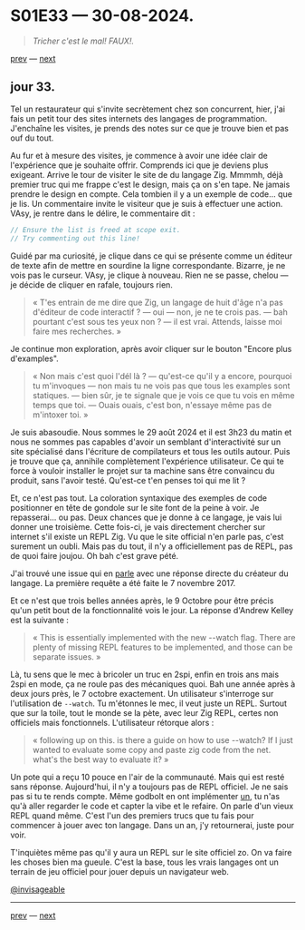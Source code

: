 # S01E33 — 30-08-2024.

> *Tricher c'est le mal! FAUX!.*

[prev](S01E32-29-08-2024.md) — [next](S01E34-31-08-2024.md)

## jour 33.

Tel un restaurateur qui s'invite secrètement chez son concurrent, hier, j'ai fais un petit tour des sites internets des langages de programmation. J'enchaîne les visites, je prends des notes sur ce que je trouve bien et pas ouf du tout.    

Au fur et à mesure des visites, je commence à avoir une idée clair de l'expérience que je souhaite offrir. Comprends ici que je deviens plus exigeant. Arrive le tour de visiter le site de du langage Zig. Mmmmh, déjà premier truc qui me frappe c'est le design, mais ça on s'en tape. Ne jamais prendre le design en compte. Cela tombien il y a un exemple de code... que je lis. Un commentaire invite le visiteur que je suis à effectuer une action. VAsy, je rentre dans le délire, le commentaire dit :   

```c
// Ensure the list is freed at scope exit.
// Try commenting out this line!
```

Guidé par ma curiosité, je clique dans ce qui se présente comme un éditeur de texte afin de mettre en sourdine la ligne correspondante. Bizarre, je ne vois pas le curseur. VAsy, je clique à nouveau. Rien ne se passe, chelou —  je décide de cliquer en rafale, toujours rien.   

> « T'es entrain de me dire que Zig, un langage de huit d'âge n'a pas d'éditeur de code interactif ? — oui — non, je ne te crois pas. — bah pourtant c'est sous tes yeux non ? — il est vrai. Attends, laisse moi faire mes recherches. »

Je continue mon exploration, après avoir cliquer sur le bouton "Encore plus d'examples".    

> « Non mais c'est quoi l'dél là ? — qu'est-ce qu'il y a encore, pourquoi tu m'invoques — non mais tu ne vois pas que tous les examples sont statiques. — bien sûr, je te signale que je vois ce que tu vois en même temps que toi. — Ouais ouais, c'est bon, n'essaye même pas de m'intoxer toi. »

Je suis abasoudie. Nous sommes le 29 août 2024 et il est 3h23 du matin et nous ne sommes pas capables d'avoir un semblant d'interactivité sur un site spécialisé dans l'écriture de compilateurs et tous les outils autour. Puis je trouve que ça, annihile complètement l'expérience utilisateur. Ce qui te force à vouloir installer le projet sur ta machine sans être convaincu du produit, sans l'avoir testé. Qu'est-ce t'en penses toi qui me lit ?    

Et, ce n'est pas tout. La coloration syntaxique des exemples de code positionner en tête de gondole sur le site font de la peine à voir. Je repasserai... ou pas. Deux chances que je donne à ce langage, je vais lui donner une troisième. Cette fois-ci, je vais directement chercher sur internet s'il existe un REPL Zig. Vu que le site official n'en parle pas, c'est surement un oubli. Mais pas du tout, il n'y a officiellement pas de REPL, pas de quoi faire joujou. Oh bah c'est grave pété.    

J'ai trouvé une issue qui en [parle](https://github.com/ziglang/zig/issues/596) avec une réponse directe du créateur du langage. La première requête a été faite le 7 novembre 2017.    

Et ce n'est que trois belles années après, le 9 Octobre pour être précis qu'un petit bout de la fonctionnalité vois le jour. La réponse d'Andrew Kelley est la suivante :   

> « This is essentially implemented with the new --watch flag. There are plenty of missing REPL features to be implemented, and those can be separate issues. »

Là, tu sens que le mec à bricoler un truc en 2spi, enfin en trois ans mais 2spi en mode, ça ne roule pas des mécaniques quoi. Bah une année après à deux jours près, le 7 octobre exactement. Un utilisateur s'interroge sur l'utilisation de `--watch`. Tu m'étonnes le mec, il veut juste un REPL. Surtout que sur la toile, tout le monde se la pète, avec leur Zig REPL, certes non officiels mais fonctionnels. L'utilisateur rétorque alors :   

> « following up on this. is there a guide on how to use --watch? If I just wanted to evaluate some copy and paste zig code from the net. what's the best way to evaluate it? »

Un pote qui a reçu 10 pouce en l'air de la communauté. Mais qui est resté sans réponse. Aujourd'hui, il n'y a toujours pas de REPL officiel. Je ne sais pas si tu te rends compte. Même godbolt en ont implémenter [un](https://zig.godbolt.org), tu n'as qu'à aller regarder le code et capter la vibe et le refaire. On parle d'un vieux REPL quand même. C'est l'un des premiers trucs que tu fais pour commencer à jouer avec ton langage. Dans un an, j'y retournerai, juste pour voir.    

T'inquiètes même pas qu'il y aura un REPL sur le site officiel zo. On va faire les choses bien ma gueule. C'est la base, tous les vrais langages ont un terrain de jeu officiel pour jouer depuis un navigateur web.    

[@invisageable](https://twitter.com/invisageable)   

---

[prev](S01E32-29-08-2024.md) — [next](S01E34-31-08-2024.md)   
